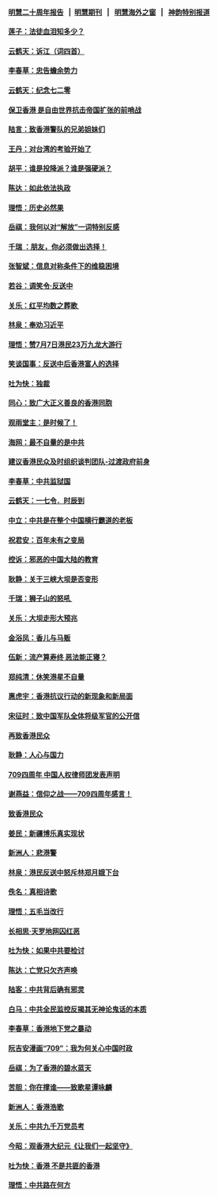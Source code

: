 #### [明慧二十周年报告](https://github.com/gfw-breaker/mh-reports/blob/master/README.md?t=07202200) &nbsp;&nbsp;|&nbsp;&nbsp;[明慧期刊](https://github.com/gfw-breaker/mh-qikan) &nbsp;&nbsp;|&nbsp;&nbsp; [明慧海外之窗](https://github.com/gfw-breaker/mh-news/blob/master/README.md?t=07202200) &nbsp;&nbsp;|&nbsp;&nbsp; [神韵特别报道](https://github.com/gfw-breaker/mh-news/blob/master/shenyun.md?t=07202200) 

#### [莲子：法徒血泪知多少？](../pages/nsc993/n11397534.md?t=07202200) 

#### [云鹤天：诉江（词四首）](../pages/nsc993/n11397502.md?t=07202200) 

#### [李春草：忠告蟾余势力](../pages/nsc993/n11396852.md?t=07202200) 

#### [云鹤天：纪念七二零](../pages/nsc993/n11396646.md?t=07202200) 

#### [保卫香港 是自由世界抗击帝国扩张的前哨战](../pages/nsc993/n11393186.md?t=07202200) 

#### [陆言：致香港警队的兄弟姐妹们](../pages/nsc993/n11392281.md?t=07202200) 

#### [王丹：对台湾的考验开始了](../pages/nsc993/n11391258.md?t=07202200) 

#### [胡平：谁是投降派？谁是强硬派？](../pages/nsc993/n11391224.md?t=07202200) 

#### [陈达：如此依法执政](../pages/nsc993/n11388999.md?t=07202200) 

#### [理悟：历史必然果](../pages/nsc993/n11388741.md?t=07202200) 

#### [岳祺：我何以对“解放”一词特别反感](../pages/nsc993/n11385696.md?t=07202200) 

#### [千瑞 ：朋友，你必须做出选择！](../pages/nsc993/n11384949.md?t=07202200) 

#### [张智斌：信息对称条件下的维稳困境](../pages/nsc993/n11384812.md?t=07202200) 

#### [若谷：调笑令‧反送中](../pages/nsc993/n11383745.md?t=07202200) 

#### [关乐：红平均数之葬歌 ](../pages/nsc993/n11383498.md?t=07202200) 

#### [林泉：奉劝习近平](../pages/nsc993/n11383487.md?t=07202200) 

#### [理悟：赞7月7日港民23万九龙大游行](../pages/nsc993/n11383473.md?t=07202200) 

#### [笑谈国事：反送中后香港富人的选择](../pages/nsc993/n11382020.md?t=07202200) 

#### [吐为快：独裁](../pages/nsc993/n11382755.md?t=07202200) 

#### [同心：致广大正义善良的香港同胞](../pages/nsc993/n11382745.md?t=07202200) 

#### [观雨堂主：是时候了！](../pages/nsc993/n11382737.md?t=07202200) 

#### [海网：最不自量的是中共](../pages/nsc993/n11380440.md?t=07202200) 

#### [建议香港民众及时组织谈判团队-过渡政府前身](../pages/nsc993/n11379909.md?t=07202200) 

#### [李春草：中共监狱国](../pages/nsc993/n11378989.md?t=07202200) 

#### [云鹤天：一七令．时辰到](../pages/nsc993/n11379260.md?t=07202200) 

#### [中立：中共是在整个中国横行霸道的老板](../pages/nsc993/n11378382.md?t=07202200) 

#### [祝君安：百年未有之变局](../pages/nsc993/n11378376.md?t=07202200) 

#### [控诉：邪恶的中国大陆的教育](../pages/nsc993/n11378344.md?t=07202200) 

#### [耿静：关于三峡大坝是否变形](../pages/nsc993/n11375879.md?t=07202200) 

#### [千瑞：狮子山的怒吼 ](../pages/nsc993/n11375644.md?t=07202200) 

#### [关乐：大坝走形大预兆](../pages/nsc993/n11375629.md?t=07202200) 

#### [金浴凤：香儿与马贩](../pages/nsc993/n11375580.md?t=07202200) 

#### [伍新：流产算寿终  恶法能正寝？](../pages/nsc993/n11375581.md?t=07202200) 

#### [郑纯清：休笑港星不自量](../pages/nsc993/n11375555.md?t=07202200) 

#### [惠虎宇：香港抗议行动的新现象和新局面](../pages/nsc993/n11375501.md?t=07202200) 

#### [宋征时：致中国军队全体将级军官的公开信](../pages/nsc993/n11373354.md?t=07202200) 

#### [再致香港民众](../pages/nsc993/n11373870.md?t=07202200) 

#### [耿静：人心与国力](../pages/nsc993/n11373759.md?t=07202200) 

#### [709四周年 中国人权律师团发表声明](../pages/nsc993/n11373565.md?t=07202200) 

#### [谢燕益：信仰之战——709四周年感言！](../pages/nsc993/n11373388.md?t=07202200) 

#### [致香港民众](../pages/nsc993/n11373286.md?t=07202200) 

#### [姜民：新疆博乐真实现状](../pages/nsc993/n11371223.md?t=07202200) 

#### [新洲人：悲港警](../pages/nsc993/n11371174.md?t=07202200) 

#### [林泉：港民反送中怒斥林郑月娥下台](../pages/nsc993/n11370676.md?t=07202200) 

#### [佚名：真相诗歌](../pages/nsc993/n11370666.md?t=07202200) 

#### [理悟：五毛当改行](../pages/nsc993/n11369314.md?t=07202200) 

#### [长相思‧天罗地网囚红恶](../pages/nsc993/n11368444.md?t=07202200) 

#### [吐为快：如果中共要检讨](../pages/nsc993/n11368441.md?t=07202200) 

#### [陈达：亡党只欠齐声唤](../pages/nsc993/n11367838.md?t=07202200) 

#### [陆客：中共背后确有邪灵](../pages/nsc993/n11365263.md?t=07202200) 

#### [白马：中共全民监控反揭其无神论鬼话的本质](../pages/nsc993/n11365236.md?t=07202200) 

#### [李春草：香港地下党之暴动](../pages/nsc993/n11365210.md?t=07202200) 

#### [阮吉安漫画“709”：我为何关心中国时政](../pages/nsc993/n11362127.md?t=07202200) 

#### [岳祺：为了香港的碧水蓝天](../pages/nsc993/n11362627.md?t=07202200) 

#### [苦胆：你在撑谁——致歌星谭咏麟](../pages/nsc993/n11361348.md?t=07202200) 

#### [新洲人：香港浩歌](../pages/nsc993/n11361334.md?t=07202200) 

#### [关乐：中共九千万党员考](../pages/nsc993/n11361304.md?t=07202200) 

#### [今昭：观香港大纪元《让我们一起坚守》](../pages/nsc993/n11361244.md?t=07202200) 

#### [吐为快：香港  不是共匪的香港](../pages/nsc993/n11360918.md?t=07202200) 

#### [理悟：中共路在何方](../pages/nsc993/n11360509.md?t=07202200) 

